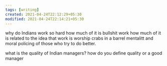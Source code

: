 ```yaml
---
tags: [writing]
created: 2021-04-24T22:12:29+05:30
modified: 2021-04-24T22:14:21+05:30
---
```


why do Indians work so hard
how much of it is bullshit work
how much of it is related to the idea that work is worship
crabs in a barrel mentalitt and moral policing of those who try to do better.

what is the quality of Indian managers? how do you define quality or a good manager

